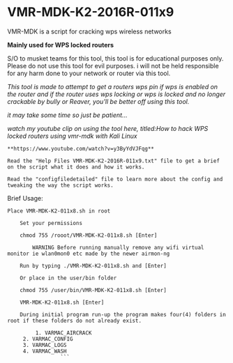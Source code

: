 # VMR-MDK-K2-2016R-011x9
VMR-MDK is a script for cracking wps wireless networks

**Mainly used for WPS locked routers**

S/O to musket teams for this tool, this tool is for educational purposes only.
Please do not use this tool for evil purposes.
i will not be held responsible for any harm done to your network or router via this tool.

*This tool is made to attempt to get a routers wps pin if wps is enabled on the router and if the router uses wps locking or wps is locked and no longer crackable by bully or Reaver, you'll be better off using this tool.*

*it may take some time so just be patient...*

*watch my youtube clip on using the tool here, titled:How to hack WPS locked routers using vmr-mdk with Kali Linux*

`**https://www.youtube.com/watch?v=y3ByYdVJFqg**`


`Read the "Help Files VMR-MDK-K2-2016R-011x9.txt" file to get a brief on the script what it does and how it works.`

`Read the "configfiledetailed" file to learn more about the config and tweaking the way the script works.`


Brief Usage:

``` 
Place VMR-MDK-K2-011x8.sh in root           

	Set your permissions

	chmod 755 /rooot/VMR-MDK-K2-011x8.sh [Enter]

        WARNING Before running manually remove any wifi virtual monitor ie wlan0mon0 etc made by the newer airmon-ng

	Run by typing ./VMR-MDK-K2-011x8.sh and [Enter]

	Or place in the user/bin folder

	chmod 755 /user/bin/VMR-MDK-K2-011x8.sh [Enter]

	VMR-MDK-K2-011x8.sh [Enter]

	During initial program run-up the program makes four(4) folders in root if these folders do not already exist.

		 1. VARMAC_AIRCRACK
     2. VARMAC_CONFIG
     3. VARMAC_LOGS
     4. VARMAC_WASH
                 ```
